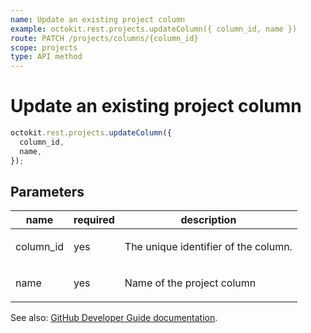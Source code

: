 ```yaml
---
name: Update an existing project column
example: octokit.rest.projects.updateColumn({ column_id, name })
route: PATCH /projects/columns/{column_id}
scope: projects
type: API method
---
```


# Update an existing project column

```js
octokit.rest.projects.updateColumn({
  column_id,
  name,
});
```

## Parameters

<table>
  <thead>
    <tr>
      <th>name</th>
      <th>required</th>
      <th>description</th>
    </tr>
  </thead>
  <tbody>
    <tr><td>column_id</td><td>yes</td><td>

The unique identifier of the column.

</td></tr>
<tr><td>name</td><td>yes</td><td>

Name of the project column

</td></tr>
  </tbody>
</table>

See also: [GitHub Developer Guide documentation](https://docs.github.com/enterprise-cloud@latest//rest/reference/projects#update-a-project-column).
